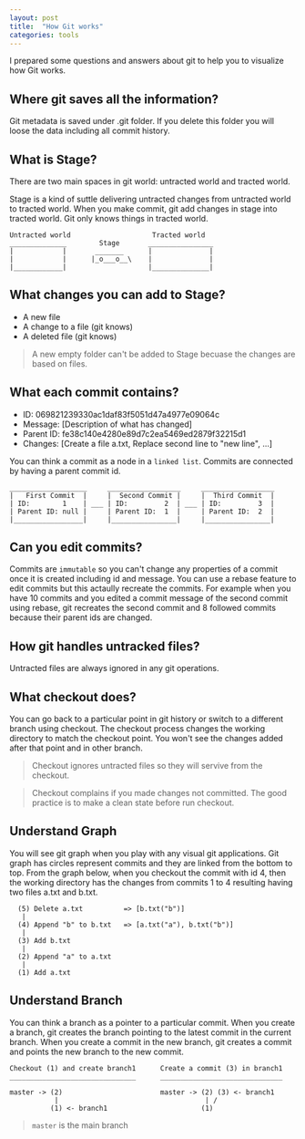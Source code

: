```yaml
---
layout: post
title:  "How Git works"
categories: tools
---
```


I prepared some questions and answers about git to help you to visualize
how Git works.

## Where git saves all the information?

Git metadata is saved under .git folder. If you delete this folder you will
loose the data including all commit history.

## What is Stage?

There are two main spaces in git world: untracted world and tracted world.

Stage is a kind of suttle delivering untracted changes from untracted world
to tracted world. When you make commit, git add changes in stage into
tracted world. Git only knows things in tracted world.

```
Untracted world                    Tracted world
______________        Stage       ________________
|            |       _______      |              |
|            |      |_o___o__\    |              |
|____________|                    |______________|
```

## What changes you can add to  Stage?

- A new file
- A change to a file (git knows)
- A deleted file (git knows)

> A new empty folder can't be added to Stage becuase the changes are based on files.

## What each commit contains?

* ID: 069821239330ac1daf83f5051d47a4977e09064c
* Message: [Description of what has changed]
* Parent ID: fe38c140e4280e89d7c2ea5469ed2879f32215d1
* Changes: [Create a file a.txt, Replace second line to "new line", ...]

You can think a commit as a node in a `linked list`. Commits are connected by
having a parent commit id.

```
___________________     __________________     __________________
|   First Commit  |     |  Second Commit |     |  Third Commit  |
| ID:        1    | ___ | ID:         2  | ___ | ID:         3  |
| Parent ID: null |     | Parent ID:  1  |     | Parent ID:  2  |
|_________________|     |________________|     |________________|

```

## Can you edit commits?

Commits are `immutable` so you can't change any properties of a commit once
it is created including id and message.
You can use a rebase feature to edit commits but this actaully recreate the commits.
For example when you have 10 commits and you edited a commit message of the
second commit using rebase, git recreates the second commit and 8 followed commits
because their parent ids are changed.

## How git handles untracked files?

Untracted files are always ignored in any git operations.

## What checkout does?

You can go back to a particular point in git history or switch to a different
branch using checkout. The checkout process changes the working directory
to match the checkout point. You won't see the changes added after that point
and in other branch.

> Checkout ignores untracted files so they will servive from the checkout.

> Checkout complains if you made changes not committed. The good practice is
to make a clean state before run checkout.

## Understand Graph

You will see git graph when you play with any visual git applications.
Git graph has circles represent commits and they are linked from the bottom to top.
From the graph below, when you checkout the commit with id 4, then the working directory
has the changes from commits 1 to 4 resulting having two files a.txt and b.txt.

```
  (5) Delete a.txt          => [b.txt("b")]
   |
  (4) Append "b" to b.txt   => [a.txt("a"), b.txt("b")]
   |
  (3) Add b.txt
   |
  (2) Append "a" to a.txt
   |
  (1) Add a.txt
```

## Understand Branch

You can think a branch as a pointer to a particular commit. When you create
a branch, git creates the branch pointing to the latest commit in the current
branch. When you create a commit in the new branch, git creates a commit
and points the new branch to the new commit.

```
Checkout (1) and create branch1      Create a commit (3) in branch1
_______________________________      ______________________________

master -> (2)                        master -> (2) (3) <- branch1
           |                                    | /
          (1) <- branch1                       (1)
```

> `master` is the main branch

